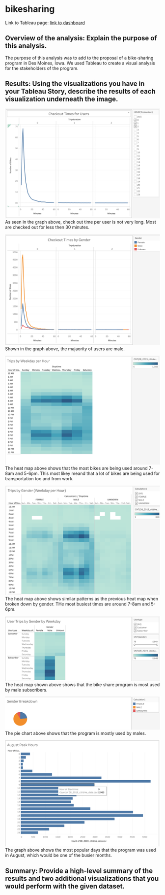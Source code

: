 # bikesharing

Link to Tableau page:
[link to dashboard](https://public.tableau.com/profile/abby.schneider#!/vizhome/BikeShare_16174120581120/CheckoutTimesforUsers)


## Overview of the analysis: Explain the purpose of this analysis.
The purpose of this analysis was to add to the proposal of a bike-sharing program in Des Moines, Iowa.  We used Tableau to create a visual analysis for the stakeholders of the program.

## Results: Using the visualizations you have in your Tableau Story, describe the results of each visualization underneath the image.

![ALT TEXT](https://github.com/abbys114/bikesharing/blob/main/worksheets/Screen%20Shot%202021-04-02%20at%203.44.02%20PM.png)
As seen in the graph above, check out time per user is not very long.  Most are checked out for less then 30 minutes.


![ALT TEXT](https://github.com/abbys114/bikesharing/blob/main/worksheets/Screen%20Shot%202021-04-02%20at%203.44.28%20PM.png)
Shown in the graph above, the majaority of users are male.


![ALT TEXT](https://github.com/abbys114/bikesharing/blob/main/worksheets/Screen%20Shot%202021-04-02%20at%203.44.46%20PM.png)
The heat map above shows that the most bikes are being used around 7-8am and 5-6pm.  This most likey meand that a lot of bikes are being used for transportation too and from work.


![ALT TEXT](https://github.com/abbys114/bikesharing/blob/main/worksheets/Screen%20Shot%202021-04-02%20at%203.45.20%20PM.png)
The heat map above shows similar patterns as the previous heat map when broken down by gender.  THe most busiest times are around 7-8am and 5-6pm.


![ALT TEXT](https://github.com/abbys114/bikesharing/blob/main/worksheets/Screen%20Shot%202021-04-02%20at%203.45.42%20PM.png)
The heat map shown above shows that the bike share program is most used by male subscribers.


![ALT TEXT](https://github.com/abbys114/bikesharing/blob/main/worksheets/Screen%20Shot%202021-04-02%20at%203.45.59%20PM.png)
The pie chart above shows that the program is mostly used by males.


![ALT TEXT](https://github.com/abbys114/bikesharing/blob/main/worksheets/Screen%20Shot%202021-04-02%20at%203.46.14%20PM.png)
The graph above shows the most popular days that the program was used in August, which would be one of the busier months.


## Summary: Provide a high-level summary of the results and two additional visualizations that you would perform with the given dataset.
